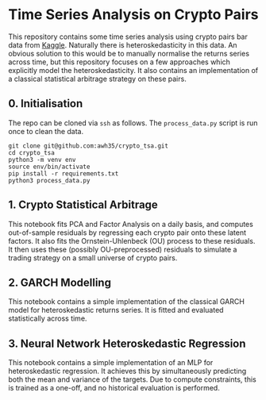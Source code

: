 # Time Series Analysis on Crypto Pairs

This repository contains some time series analysis using crypto pairs bar data from [Kaggle](https://www.kaggle.com/datasets/tencars/392-crypto-currency-pairs-at-minute-resolution). Naturally there is heteroskedasticity in this data. An obvious solution to this would be to manually normalise the returns series across time, but this repository focuses on a few approaches which explicitly model the heteroskedasticity. It also contains an implementation of a classical statistical arbitrage strategy on these pairs.

## 0. Initialisation
The repo can be cloned via `ssh` as follows. The `process_data.py` script is run once to clean the data.
```
git clone git@github.com:awh35/crypto_tsa.git
cd crypto_tsa
python3 -m venv env
source env/bin/activate
pip install -r requirements.txt
python3 process_data.py
```

## 1. Crypto Statistical Arbitrage
This notebook fits PCA and Factor Analysis on a daily basis, and computes out-of-sample residuals by regressing each crypto pair onto these latent factors. It also fits the Ornstein-Uhlenbeck (OU) process to these residuals. It then uses these (possibly OU-preprocessed) residuals to simulate a trading strategy on a small universe of crypto pairs.


## 2. GARCH Modelling 
This notebook contains a simple implementation of the classical GARCH model for heteroskedastic returns series. It is fitted and evaluated statistically across time. 


## 3. Neural Network Heteroskedastic Regression
This notebook contains a simple implementation of an MLP for heteroskedastic regression. It achieves this by simultaneously predicting both the mean and variance of the targets. Due to compute constraints, this is trained as a one-off, and no historical evaluation is performed.
